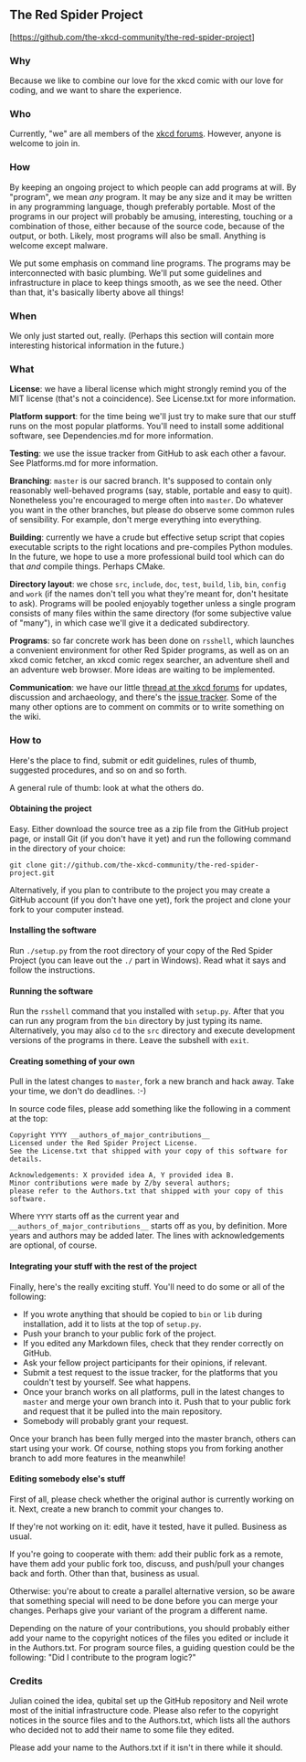 The Red Spider Project
----------------------

[https://github.com/the-xkcd-community/the-red-spider-project]


### Why ###

Because we like to combine our love for the xkcd comic with our love for coding, and we want to share the experience.


### Who ###

Currently, "we" are all members of the [xkcd forums](http://forums.xkcd.com). However, anyone is welcome to join in.


### How ###

By keeping an ongoing project to which people can add programs at will. By "program", we mean *any* program. It may be any size and it may be written in any programming language, though preferably portable. Most of the programs in our project will probably be amusing, interesting, touching or a combination of those, either because of the source code, because of the output, or both. Likely, most programs will also be small. Anything is welcome except malware.

We put some emphasis on command line programs. The programs may be interconnected with basic plumbing. We'll put some guidelines and infrastructure in place to keep things smooth, as we see the need. Other than that, it's basically liberty above all things!


### When ###

We only just started out, really. (Perhaps this section will contain more interesting historical information in the future.)


### What ###

__License__: we have a liberal license which might strongly remind you of the MIT license (that's not a coincidence). See License.txt for more information.

__Platform support__: for the time being we'll just try to make sure that our stuff runs on the most popular platforms. You'll need to install some additional software, see Dependencies.md for more information.

__Testing__: we use the issue tracker from GitHub to ask each other a favour. See Platforms.md for more information.

__Branching__: `master` is our sacred branch. It's supposed to contain only reasonably well-behaved programs (say, stable, portable and easy to quit). Nonetheless you're encouraged to merge often into `master`. Do whatever you want in the other branches, but please do observe some common rules of sensibility. For example, don't merge everything into everything.

__Building__: currently we have a crude but effective setup script that copies executable scripts to the right locations and pre-compiles Python modules. In the future, we hope to use a more professional build tool which can do that *and* compile things. Perhaps CMake.

__Directory layout__: we chose `src`, `include`, `doc`, `test`, `build`, `lib`, `bin`, `config` and `work` (if the names don't tell you what they're meant for, don't hesitate to ask). Programs will be pooled enjoyably together unless a single program consists of many files within the same directory (for some subjective value of "many"), in which case we'll give it a dedicated subdirectory.

__Programs__: so far concrete work has been done on `rsshell`, which launches a convenient environment for other Red Spider programs, as well as on an xkcd comic fetcher, an xkcd comic regex searcher, an adventure shell and an adventure web browser. More ideas are waiting to be implemented.

__Communication__: we have our little [thread at the xkcd forums](http://forums.xkcd.com/viewtopic.php?f=11&t=81969) for updates, discussion and archaeology, and there's the [issue tracker](https://github.com/the-xkcd-community/the-red-spider-project/issues). Some of the many other options are to comment on commits or to write something on the wiki.


### How to ###

Here's the place to find, submit or edit guidelines, rules of thumb, suggested procedures, and so on and so forth.

A general rule of thumb: look at what the others do.


#### Obtaining the project ####

Easy. Either download the source tree as a zip file from the GitHub project page, or install Git (if you don't have it yet) and run the following command in the directory of your choice:

    git clone git://github.com/the-xkcd-community/the-red-spider-project.git

Alternatively, if you plan to contribute to the project you may create a GitHub account (if you don't have one yet), fork the project and clone your fork to your computer instead.


#### Installing the software ####

Run `./setup.py` from the root directory of your copy of the Red Spider Project (you can leave out the `./` part in Windows). Read what it says and follow the instructions.


#### Running the software ####

Run the `rsshell` command that you installed with `setup.py`. After that you can run any program from the `bin` directory by just typing its name. Alternatively, you may also `cd` to the `src` directory and execute development versions of the programs in there. Leave the subshell with `exit`.


#### Creating something of your own ####

Pull in the latest changes to `master`, fork a new branch and hack away. Take your time, we don't do deadlines. :-)

In source code files, please add something like the following in a comment at the top:

    Copyright YYYY __authors_of_major_contributions__
    Licensed under the Red Spider Project License.
    See the License.txt that shipped with your copy of this software for details.

    Acknowledgements: X provided idea A, Y provided idea B.
    Minor contributions were made by Z/by several authors;
    please refer to the Authors.txt that shipped with your copy of this software.

Where `YYYY` starts off as the current year and `__authors_of_major_contributions__` starts off as you, by definition. More years and authors may be added later. The lines with acknowledgements are optional, of course.


#### Integrating your stuff with the rest of the project ####

Finally, here's the really exciting stuff. You'll need to do some or all of the following:

 -  If you wrote anything that should be copied to `bin` or `lib` during installation, add it to lists at the top of `setup.py`.
 -  Push your branch to your public fork of the project.
 -  If you edited any Markdown files, check that they render correctly on GitHub.
 -  Ask your fellow project participants for their opinions, if relevant.
 -  Submit a test request to the issue tracker, for the platforms that you couldn't test by yourself. See what happens.
 -  Once your branch works on all platforms, pull in the latest changes to `master` and merge your own branch into it. Push that to your public fork and request that it be pulled into the main repository.
 -  Somebody will probably grant your request.

Once your branch has been fully merged into the master branch, others can start using your work. Of course, nothing stops you from forking another branch to add more features in the meanwhile!


#### Editing somebody else's stuff ####

First of all, please check whether the original author is currently working on it. Next, create a new branch to commit your changes to.

If they're not working on it: edit, have it tested, have it pulled. Business as usual.

If you're going to cooperate with them: add their public fork as a remote, have them add your public fork too, discuss, and push/pull your changes back and forth. Other than that, business as usual.

Otherwise: you're about to create a parallel alternative version, so be aware that something special will need to be done before you can merge your changes. Perhaps give your variant of the program a different name.

Depending on the nature of your contributions, you should probably either add your name to the copyright notices of the files you edited or include it in the Authors.txt. For program source files, a guiding question could be the following: "Did I contribute to the program logic?"


### Credits ###

Julian coined the idea, qubital set up the GitHub repository and Neil wrote most of the initial infrastructure code. Please also refer to the copyright notices in the source files and to the Authors.txt, which lists all the authors who decided not to add their name to some file they edited.

Please add your name to the Authors.txt if it isn't in there while it should.
